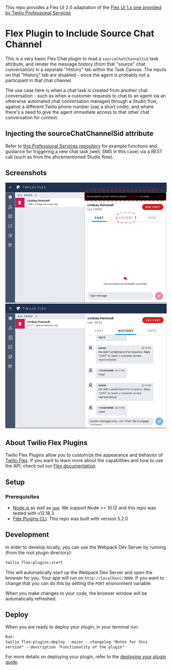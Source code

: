 This repo provides a Flex UI 2.0 adaptation of the [Flex UI 1.x one provided by Twilio Professional Services](https://github.com/twilio-professional-services/plugin-chat-include-source-chat-channel.git)

# Flex Plugin to Include Source Chat Channel

This is a very basic Flex Chat plugin to read a `sourceChatChannelSid` task attribute, and render the message history (from that "source" chat conversation) in a separate "History" tab within the Task Canvas. The inputs on that "History" tab are disabled - since the agent is probably not a participant in that chat channel.

The use case here is when a chat task is created from another chat conversation - such as when a customer requests to chat to an agent via an otherwise automated chat conversation managed through a Studio flow, against a different Twilio phone number (say a short code), and where there's a need to give the agent immediate access to that other chat conversation for context. 

## Injecting the sourceChatChannelSid attribute

Refer to [this Professional Services repository](https://github.com/twilio-professional-services/function-flex-outbound-sms) for example functions and guidance for triggering a new chat task (well, SMS in this case) via a REST call (such as from the aforementioned Studio flow).

## Screenshots

<img width="700px" src="screenshots/history-tab-inactive.png"/>

<img width="700px" src="screenshots/history-tab-active.png"/>

## About Twilio Flex Plugins

Twilio Flex Plugins allow you to customize the appearance and behavior of [Twilio Flex](https://www.twilio.com/flex). If you want to learn more about the capabilities and how to use the API, check out our [Flex documentation](https://www.twilio.com/docs/flex).

## Setup

### Prerequisites

- [Node.js](https://nodejs.org) as well as [`npm`](https://npmjs.com). We support Node >= 10.12 and this repo was tested with v12.18.3
- [Flex Plugins CLI](https://www.twilio.com/docs/flex/developer/plugins/cli/install). This repo was built with version 5.2.0

## Development

In order to develop locally, you can use the Webpack Dev Server by running (from the root plugin directory):

```bash
twilio flex:plugins:start
```

This will automatically start up the Webpack Dev Server and open the browser for you. Your app will run on `http://localhost:3000`. If you want to change that you can do this by setting the `PORT` environment variable:

When you make changes to your code, the browser window will be automatically refreshed.

## Deploy

When you are ready to deploy your plugin, in your terminal run:
```
Run: 
twilio flex:plugins:deploy --major --changelog "Notes for this version" --description "Functionality of the plugin"
```
For more details on deploying your plugin, refer to the [deploying your plugin guide](https://www.twilio.com/docs/flex/plugins#deploying-your-plugin).


